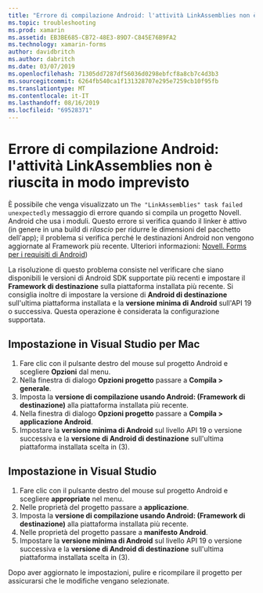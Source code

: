 ```yaml
---
title: "Errore di compilazione Android: l'attività LinkAssemblies non è riuscita in modo imprevisto"
ms.topic: troubleshooting
ms.prod: xamarin
ms.assetid: EB3BE685-CB72-48E3-89D7-C845E76B9FA2
ms.technology: xamarin-forms
author: davidbritch
ms.author: dabritch
ms.date: 03/07/2019
ms.openlocfilehash: 71305dd7287df56036d0298ebfcf8a8cb7c4d3b3
ms.sourcegitcommit: 6264fb540ca1f131328707e295e7259cb10f95fb
ms.translationtype: MT
ms.contentlocale: it-IT
ms.lasthandoff: 08/16/2019
ms.locfileid: "69528371"
---
```

# <a name="android-build-error--the-linkassemblies-task-failed-unexpectedly"></a>Errore di compilazione Android: l'attività LinkAssemblies non è riuscita in modo imprevisto

È possibile che venga visualizzato un `The "LinkAssemblies" task failed unexpectedly` messaggio di errore quando si compila un progetto Novell. Android che usa i moduli. Questo errore si verifica quando il linker è attivo (in genere in una build di *rilascio* per ridurre le dimensioni del pacchetto dell'app); il problema si verifica perché le destinazioni Android non vengono aggiornate al Framework più recente. Ulteriori informazioni: [Novell. Forms per i requisiti di Android](~/get-started/requirements.md#android))

La risoluzione di questo problema consiste nel verificare che siano disponibili le versioni di Android SDK supportate più recenti e impostare il **Framework di destinazione** sulla piattaforma installata più recente. Si consiglia inoltre di impostare la versione di **Android di destinazione** sull'ultima piattaforma installata e la **versione minima di Android** sull'API 19 o successiva. Questa operazione è considerata la configurazione supportata.

## <a name="setting-in-visual-studio-for-mac"></a>Impostazione in Visual Studio per Mac

1. Fare clic con il pulsante destro del mouse sul progetto Android e scegliere **Opzioni** dal menu.
2. Nella finestra di dialogo **Opzioni progetto** passare a **Compila > generale**.
3. Imposta la **versione di compilazione usando Android: (Framework di destinazione)**  alla piattaforma installata più recente.
4. Nella finestra di dialogo **Opzioni progetto** passare a **Compila > applicazione Android**.
5. Impostare la **versione minima di Android** sul livello API 19 o versione successiva e la **versione di Android di destinazione** sull'ultima piattaforma installata scelta in (3).

## <a name="setting-in-visual-studio"></a>Impostazione in Visual Studio

1. Fare clic con il pulsante destro del mouse sul progetto Android e scegliere **appropriate** nel menu.
2. Nelle proprietà del progetto passare a **applicazione**.
3. Imposta la **versione di compilazione usando Android: (Framework di destinazione)**  alla piattaforma installata più recente.
4. Nelle proprietà del progetto passare a **manifesto Android**.
5. Impostare la **versione minima di Android** sul livello API 19 o versione successiva e la **versione di Android di destinazione** sull'ultima piattaforma installata scelta in (3).

Dopo aver aggiornato le impostazioni, pulire e ricompilare il progetto per assicurarsi che le modifiche vengano selezionate.
